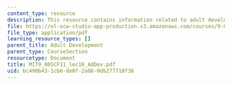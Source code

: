 ```yaml
---
content_type: resource
description: This resource contains information related to adult development.
file: https://ol-ocw-studio-app-production.s3.amazonaws.com/courses/9-00sc-introduction-to-psychology-fall-2011/bc490b431cb6de0f2a860db277718f38_MIT9_00SCF11_lec18_AdDev.pdf
file_type: application/pdf
learning_resource_types: []
parent_title: Adult Development
parent_type: CourseSection
resourcetype: Document
title: MIT9_00SCF11_lec18_AdDev.pdf
uid: bc490b43-1cb6-de0f-2a86-0db277718f38
---
```

